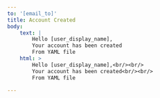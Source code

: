 ```yaml
---
to: '[email_to]'
title: Account Created
body:
    text: |
        Hello [user_display_name],
        Your account has been created
        From YAML file
    html: >
        Hello [user_display_name],<br/><br/>
        Your account has been created<br/><br/>
        From YAML file

---
```

